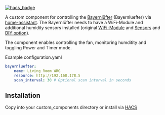 [![hacs_badge](https://img.shields.io/badge/HACS-Custom-orange.svg)](https://github.com/custom-components/hacs)

A custom component for controlling the [Bayernlüfter](https://www.bayernluft.de/de/intro.htm) (Bayernluefter) via [home-assistant](home-assistant.io/).
The Bayernlüfter needs to have a WiFi-Module and additional humidity sensors installed (original [WiFi-Module](https://www.bayernluft.de/de/detailanzeige.cgi?suchen=TRUE&search_field=artikel&search_for=BV-WLN-2) and [Sensors](https://www.bayernluft.de/de/detailanzeige.cgi?suchen=TRUE&search_field=artikel&search_for=BV-FS-1) and [DIY option](https://github.com/nielstron/diy_bayernluft)).

The component enables controlling the fan, monitoring humditity and toggling Power and Timer mode.

Example configuration.yaml

```yaml
bayernluefter:
    name: Living Room WRG
    resource: http://192.168.178.5
    scan_interval: 30 # Optional scan interval in seconds
```

## Installation

Copy into your custom_components directory or install via [HACS](https://hacs.xyz/)
